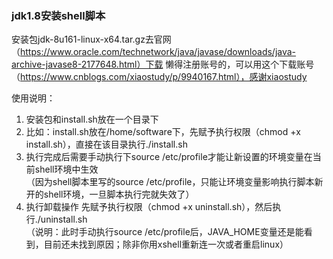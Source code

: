 ### jdk1.8安装shell脚本 
安装包jdk-8u161-linux-x64.tar.gz去官网（https://www.oracle.com/technetwork/java/javase/downloads/java-archive-javase8-2177648.html）下载 
懒得注册账号的，可以用这个下载账号（https://www.cnblogs.com/xiaostudy/p/9940167.html），感谢xiaostudy 

使用说明： 
1. 安装包和install.sh放在一个目录下 
2. 比如：install.sh放在/home/software下，先赋予执行权限（chmod +x install.sh），直接在该目录执行./install.sh 
3. 执行完成后需要手动执行下source /etc/profile才能让新设置的环境变量在当前shell环境中生效  
（因为shell脚本里写的source /etc/profile，只能让环境变量影响执行脚本新开的shell环境，一旦脚本执行完就失效了）  
4. 执行卸载操作 先赋予执行权限（chmod +x uninstall.sh），然后执行./uninstall.sh  
（说明：此时手动执行source /etc/profile后，JAVA_HOME变量还是能看到，目前还未找到原因；除非你用xshell重新连一次或者重启linux）
